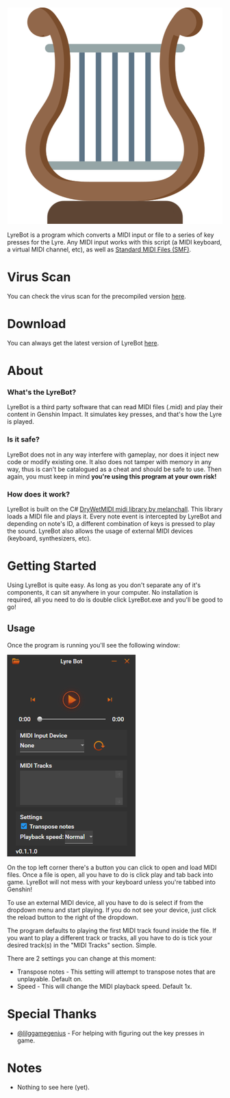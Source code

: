 ![LyreBot Logo](./LyreBot/Resources/Lyre.png)

LyreBot is a program which converts a MIDI input or file to a series of key presses for the Lyre. Any MIDI input works with this script (a MIDI keyboard, a virtual MIDI channel, etc), as well as [Standard MIDI Files (SMF)](https://www.midi.org/specifications/category/smf-specifications).

# Virus Scan
You can check the virus scan for the precompiled version [here](https://www.virustotal.com/gui/file/b18a24e35ace60aa3e805d11ff96e01a7bf750bb9de253dd0f7d825ccc18b7d0/detection).

# Download
You can always get the latest version of LyreBot [here](https://github.com/ianespana/LyreBot/releases/latest).

# About

### What's the LyreBot?

LyreBot is a third party software that can read MIDI files (.mid) and play their content in Genshin Impact. It simulates key presses, and that's how the Lyre is played.

### Is it safe?

LyreBot does not in any way interfere with gameplay, nor does it inject new code or modify existing one. It also does not tamper with memory in any way, thus is can't be catalogued as a cheat and should be safe to use. Then again, you must keep in mind **you're using this program at your own risk!**

### How does it work?

LyreBot is built on the C# [DryWetMIDI midi library by melanchall](https://github.com/melanchall/drywetmidi). This library loads a MIDI file and plays it. Every note event is intercepted by LyreBot and depending on note's ID, a different combination of keys is pressed to play the sound. LyreBot also allows the usage of external MIDI devices (keyboard, synthesizers, etc).

# Getting Started
Using LyreBot is quite easy. As long as you don't separate any of it's components, it can sit anywhere in your computer. No installation is required, all you need to do is double click LyreBot.exe and you'll be good to go!

## Usage
Once the program is running you'll see the following window:

![LyreBot Overview](./LyreBot/Resources/Overview.png)

On the top left corner there's a button you can click to open and load MIDI files. Once a file is open, all you have to do is click play and tab back into game. LyreBot will not mess with your keyboard unless you're tabbed into Genshin!

To use an external MIDI device, all you have to do is select if from the dropdown menu and start playing. If you do not see your device, just click the reload button to the right of the dropdown.

The program defaults to playing the first MIDI track found inside the file. If you want to play a different track or tracks, all you have to do is tick your desired track(s) in the "MIDI Tracks" section. Simple.

There are 2 settings you can change at this moment:
* Transpose notes - This setting will attempt to transpose notes that are unplayable. Default on.
* Speed - This will change the MIDI playback speed. Default 1x.

# Special Thanks
* [@lilggamegenius](https://github.com/lilggamegenius) - For helping with figuring out the key presses in game.

# Notes
* Nothing to see here (yet).
